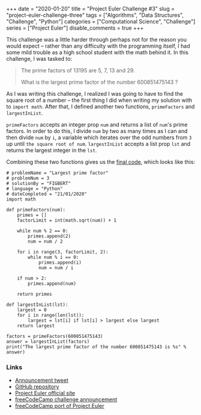 +++ 
date = "2020-01-20"
title = "Project Euler Challenge #3"
slug = "project-euler-challenge-three" 
tags = ["Algorithms", "Data Structures", "Challenge", "Python"]
categories = ["Computational Science", "Challenge"]
series = ["Project Euler"]
disable_comments = true
+++

This challenge was a little harder through perhaps not for the reason you would expect – rather than any difficulty 
with the programming itself, I had some mild trouble as a high school student with the math behind it. In this 
challenge, I was tasked to:

> The prime factors of 13195 are 5, 7, 13 and 29.
>
> What is the largest prime factor of the number 600851475143 ?

As I was writing this challenge, I realized I was going to have to find the square root of a number – the first thing 
I did when writing my solution with to `import math`. After that, I defined another two functions, `primeFactors` and 
`largestInList`.

`primeFactors` accepts an integer prop `num` and returns a list of `num`'s prime factors. In order to 
do this, I divide `num` by two as many times as I can and then divide `num` by `i`, a variable which iterates over the 
odd numbers from `3` up until `the square root of num`. `largestInList` accepts a list prop `lst` and returns the 
largest integer in the `lst`.

Combining these two functions gives us the [final code][code], which looks like this:
```python3
# problemName = "Largest prime factor"
# problemNum = 3
# solutionBy = "FIGBERT"
# language = "Python"
# dateCompleted = "21/01/2020"
import math

def primeFactors(num):
    primes = []
    factorLimit = int(math.sqrt(num)) + 1

    while num % 2 == 0: 
        primes.append(2)
        num = num / 2
    
    for i in range(3, factorLimit, 2):
        while num % i == 0: 
            primes.append(i)
            num = num / i
    
    if num > 2: 
        primes.append(num)
    
    return primes

def largestInList(lst):
    largest = 0
    for i in range(len(lst)):
        largest = lst[i] if lst[i] > largest else largest
    return largest

factors = primeFactors(600851475143)
answer = largestInList(factors)
print("The largest prime factor of the number 600851475143 is %s" % answer)
```

### Links
* [Announcement tweet][1]
* [GitHub repository][2]
* [Project Euler official site][3]
* [freeCodeCamp challenge announcement][4]
* [freeCodeCamp port of Project Euler][5]

[code]: https://github.com/therealFIGBERT/ProjectEuler100/blob/master/problem003.py
[1]: https://twitter.com/therealFIGBERT/status/1219155513855733761
[2]: https://github.com/therealFIGBERT/ProjectEuler100
[3]: https://projecteuler.net/
[4]: https://www.freecodecamp.org/news/projecteuler100-coding-challenge-competitive-programming/
[5]: https://www.freecodecamp.org/learn/coding-interview-prep/project-euler/
